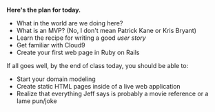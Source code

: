 **Here's the plan for today.**

* What in the world are we doing here?
* What is an MVP? (No, I don't mean Patrick Kane or Kris Bryant)
* Learn the recipe for writing a good _user story_
* Get familiar with Cloud9
* Create your first web page in Ruby on Rails

If all goes well, by the end of class today, you should be able to:

* Start your domain modeling
* Create static HTML pages inside of a live web application
* Realize that everything Jeff says is probably a movie reference or a lame pun/joke


